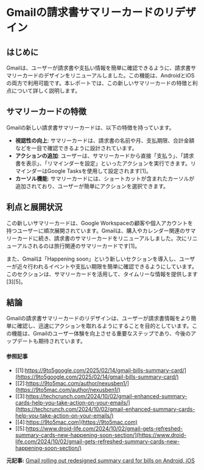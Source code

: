 # Gmailの請求書サマリーカードのリデザイン

## はじめに

Gmailは、ユーザーが請求書や支払い情報を簡単に確認できるように、請求書サマリーカードのデザインをリニューアルしました。この機能は、AndroidとiOSの両方で利用可能です。本レポートでは、この新しいサマリーカードの特徴と利点について詳しく説明します。

## サマリーカードの特徴

Gmailの新しい請求書サマリーカードは、以下の特徴を持っています。

- **視認性の向上**: サマリーカードは、請求書の名前や月、支払期限、合計金額などを一目で確認できるように設計されています。
- **アクションの追加**: ユーザーは、サマリーカードから直接「支払う」、「請求書を表示」、「リマインダーを設定」といったアクションを実行できます。リマインダーはGoogle Tasksを使用して設定されます[1]。
- **カーソル機能**: サマリーカードには、ショートカットが含まれたカーソルが追加されており、ユーザーが簡単にアクションを選択できます。

## 利点と展開状況

この新しいサマリーカードは、Google Workspaceの顧客や個人アカウントを持つユーザーに順次展開されています。Gmailは、購入やカレンダー関連のサマリーカードに続き、請求書のサマリーカードをリニューアルしました。次にリニューアルされるのは旅行関連のサマリーカードです[1]。

また、Gmailは「Happening soon」という新しいセクションを導入し、ユーザーが近々行われるイベントや支払い期限を簡単に確認できるようにしています。このセクションは、サマリーカードを活用して、タイムリーな情報を提供します[3][5]。

## 結論

Gmailの請求書サマリーカードのリデザインは、ユーザーが請求書情報をより簡単に確認し、迅速にアクションを取れるようにすることを目的としています。この機能は、Gmailのユーザー体験を向上させる重要なステップであり、今後のアップデートも期待されています。

#### 参照記事
- [[1]:https://9to5google.com/2025/02/14/gmail-bills-summary-card/](https://9to5google.com/2025/02/14/gmail-bills-summary-card/)
- [[2]:https://9to5mac.com/author/nexusben1/](https://9to5mac.com/author/nexusben1/)
- [[3]:https://techcrunch.com/2024/10/02/gmail-enhanced-summary-cards-help-you-take-action-on-your-emails/](https://techcrunch.com/2024/10/02/gmail-enhanced-summary-cards-help-you-take-action-on-your-emails/)
- [[4]:https://9to5mac.com](https://9to5mac.com)
- [[5]:https://www.droid-life.com/2024/10/02/gmail-gets-refreshed-summary-cards-new-happening-soon-section/](https://www.droid-life.com/2024/10/02/gmail-gets-refreshed-summary-cards-new-happening-soon-section/)


**元記事:** [Gmail rolling out redesigned summary card for bills on Android, iOS](https://9to5google.com/2025/02/14/gmail-bills-summary-card/)